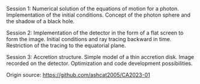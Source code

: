 Session 1: Numerical solution of the equations of motion for a photon. Implementation of the initial conditions. Concept of the photon sphere and the shadow of a black hole.

Session 2: Implementation of the detector in the form of a flat screen to form the image. Initial conditions and ray tracing backward in time. Restriction of the tracing to the equatorial plane.

Session 3: Accretion structure. Simple model of a thin accretion disk. Image recorded on the detector. Optimization and code development possibilities.

Origin source: https://github.com/ashcat2005/CA2023-01
